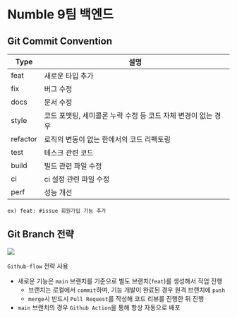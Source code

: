 # Numble 9팀 백엔드

## Git Commit Convention

|Type| 설명                                   |
|---|--------------------------------------|
|feat| 새로운 타입 추가                            |
|fix| 버그 수정                                
|docs| 문서 수정                                |
|style| 코드 포맷팅, 세미콜론 누락 수정 등 코드 자체 변경이 없는 경우 |
|refactor| 로직의 변동이 없는 한에서의 코드 리펙토링              |
|test| 테스크 관련 코드                            |
|build| 빌드 관련 파일 수정                          |
|ci| ci 설정 관련 파일 수정                       |
|perf|성능 개선|

```shell
ex) feat: #issue 회원가입 기능 추가
```

## Git Branch 전략

![](https://velog.velcdn.com/images/appti/post/4f339223-57ee-403f-9a02-7f84092fd6af/image.png)

`Github-flow` 전략 사용

- 새로운 기능은 `main` 브랜치를 기준으로 별도 브랜치(`feat`)를 생성해서 작업 진행
  - 브랜치는 로컬에서 `commit`하며, 기능 개발이 완료된 경우 원격 브랜치에 `push`
  - `merge`시 반드시 `Pull Request`를 작성해 코드 리뷰를 진행한 뒤 진행
- `main` 브랜치의 경우 `Github Action`을 통해 항상 자동으로 배포